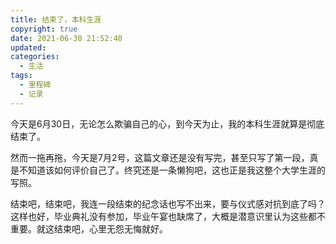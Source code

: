 ```yaml
---
title: 结束了，本科生涯
copyright: true
date: 2021-06-30 21:52:40
updated:
categories:
  - 生活
tags:
  - 里程碑
  - 记录
---
```


今天是6月30日，无论怎么欺骗自己的心，到今天为止，我的本科生涯就算是彻底结束了。

然而一拖再拖，今天是7月2号，这篇文章还是没有写完，甚至只写了第一段，真是不知道该如何评价自己了。终究还是一条懒狗吧，这也正是我这整个大学生涯的写照。

结束吧，结束吧，我连一段结束的纪念话也写不出来，要与仪式感对抗到底了吗？这样也好，毕业典礼没有参加，毕业午宴也缺席了，大概是潜意识里认为这些都不重要。就这结束吧，心里无怨无悔就好。
